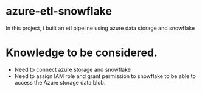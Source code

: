 # azure-etl-snowflake

In this project, i built an etl pipeline using azure data storage and snowflake

# Knowledge to be considered.

- Need to connect azure storage and snowflake
- Need to assign IAM role and grant permission to snowflake to be able to access the Azure storage data blob.
